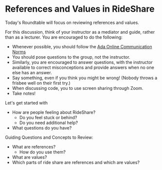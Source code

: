 # References and Values in RideShare

Today's Roundtable will focus on reviewing references and values.

For this discussion, think of your instructor as a mediator and guide, rather than as a lecturer. You are encouraged to do the following:

* Whenever possible, you should follow the [Ada Online Communication Norms](https://learn-2.galvanize.com/cohorts/2036/blocks/882/content_files/00-welcome-to-ada/02-wk01-online-communication-norms.md)
* You should pose questions to the group, not the instructor.
* Similarly, you are encouraged to answer questions, with the instructor available to correct misconceptions and provide answers when no one else has an answer.
* Say something, even if you think you might be wrong! (Nobody throws a frisbee well on their first try.)
* When discussing code, you to use screen sharing through Zoom.
* Take notes!

Let's get started with
* How are people feeling about RideShare?
  * Do you feel stuck or behind?
  * Do you need additional help?
* What questions do you have?

Guiding Questions and Concepts to Review:
* What are references?
  * How do you use them?
* What are values?
* Which parts of ride share are references and which are values?
